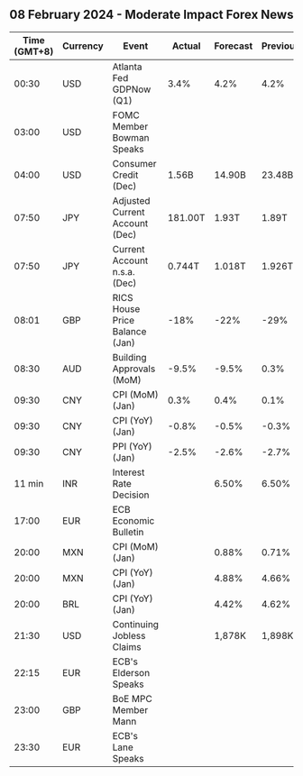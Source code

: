 ## 08 February 2024 - Moderate Impact Forex News

| Time (GMT+8) | Currency | Event | Actual | Forecast | Previous |
|------|----------|-------|--------|----------|----------|
| 00:30 | USD | Atlanta Fed GDPNow (Q1) | 3.4% | 4.2% | 4.2% |
| 03:00 | USD | FOMC Member Bowman Speaks |  |  |  |
| 04:00 | USD | Consumer Credit (Dec) | 1.56B | 14.90B | 23.48B |
| 07:50 | JPY | Adjusted Current Account (Dec) | 181.00T | 1.93T | 1.89T |
| 07:50 | JPY | Current Account n.s.a. (Dec) | 0.744T | 1.018T | 1.926T |
| 08:01 | GBP | RICS House Price Balance (Jan) | -18% | -22% | -29% |
| 08:30 | AUD | Building Approvals (MoM) | -9.5% | -9.5% | 0.3% |
| 09:30 | CNY | CPI (MoM) (Jan) | 0.3% | 0.4% | 0.1% |
| 09:30 | CNY | CPI (YoY) (Jan) | -0.8% | -0.5% | -0.3% |
| 09:30 | CNY | PPI (YoY) (Jan) | -2.5% | -2.6% | -2.7% |
| 11 min | INR | Interest Rate Decision |  | 6.50% | 6.50% |
| 17:00 | EUR | ECB Economic Bulletin |  |  |  |
| 20:00 | MXN | CPI (MoM) (Jan) |  | 0.88% | 0.71% |
| 20:00 | MXN | CPI (YoY) (Jan) |  | 4.88% | 4.66% |
| 20:00 | BRL | CPI (YoY) (Jan) |  | 4.42% | 4.62% |
| 21:30 | USD | Continuing Jobless Claims |  | 1,878K | 1,898K |
| 22:15 | EUR | ECB's Elderson Speaks |  |  |  |
| 23:00 | GBP | BoE MPC Member Mann |  |  |  |
| 23:30 | EUR | ECB's Lane Speaks |  |  |  |

